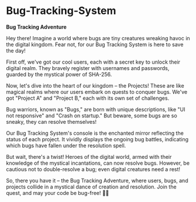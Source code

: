 # Bug-Tracking-System

**Bug Tracking Adventure**

Hey there! Imagine a world where bugs are tiny creatures wreaking havoc in the digital kingdom. Fear not, for our Bug Tracking System is here to save the day!

First off, we've got our cool users, each with a secret key to unlock their digital realm. They bravely register with usernames and passwords, guarded by the mystical power of SHA-256.

Now, let's dive into the heart of our kingdom – the Projects! These are like magical realms where our users embark on quests to conquer bugs. We've got "Project A" and "Project B," each with its own set of challenges.

Bug warriors, known as "Bugs," are born with unique descriptions, like "UI not responsive" and "Crash on startup." But beware, some bugs are so sneaky, they can resolve themselves!

Our Bug Tracking System's console is the enchanted mirror reflecting the status of each project. It vividly displays the ongoing bug battles, indicating which bugs have fallen under the resolution spell.

But wait, there's a twist! Heroes of the digital world, armed with their knowledge of the mystical incantations, can now resolve bugs. However, be cautious not to double-resolve a bug; even digital creatures need a rest!

So, there you have it – the Bug Tracking Adventure, where users, bugs, and projects collide in a mystical dance of creation and resolution. Join the quest, and may your code be bug-free! 🚀✨
